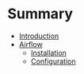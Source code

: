 # Summary

* [Introduction](README.md)
* [Airflow](airflow.md)
  * [Installation](airflow/installation.md)
  * [Configuration](airflow/configuration.md)

